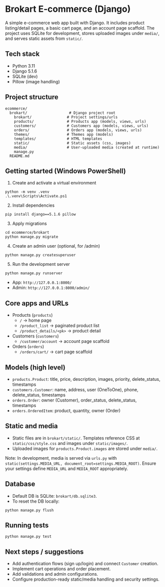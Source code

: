 # Brokart E-commerce (Django)

A simple e-commerce web app built with Django. It includes product listing/detail pages, a basic cart page, and an account page scaffold. The project uses SQLite for development, stores uploaded images under `media/`, and serves static assets from `static/`.

## Tech stack
- Python 3.11
- Django 5.1.6
- SQLite (dev)
- Pillow (image handling)

## Project structure
```
ecommerce/
  brokart/                   # Django project root
    brokart/                # Project settings/urls
    products/               # Products app (models, views, urls)
    customers/              # Customers app (models, views, urls)
    orders/                 # Orders app (models, views, urls)
    themes/                 # Themes app (models)
    templates/              # HTML templates
    static/                 # Static assets (css, images)
    media/                  # User-uploaded media (created at runtime)
    manage.py
  README.md
```

## Getting started (Windows PowerShell)
1) Create and activate a virtual environment
```
python -m venv .venv
.\.venv\Scripts\Activate.ps1
```

2) Install dependencies
```
pip install django==5.1.6 pillow
```

3) Apply migrations
```
cd ecommerce/brokart
python manage.py migrate
```

4) Create an admin user (optional, for /admin)
```
python manage.py createsuperuser
```

5) Run the development server
```
python manage.py runserver
```

- App: `http://127.0.0.1:8000/`
- Admin: `http://127.0.0.1:8000/admin/`

## Core apps and URLs
- Products (`products`)
  - `/` → home page
  - `/product_list` → paginated product list
  - `/product_details/<pk>` → product detail
- Customers (`customers`)
  - `/customer/account` → account page scaffold
- Orders (`orders`)
  - `/orders/cart/` → cart page scaffold

## Models (high level)
- `products.Product`: title, price, description, images, priority, delete_status, timestamps
- `customers.Customer`: name, address, user (OneToOne), phone, delete_status, timestamps
- `orders.Order`: owner (Customer), order_status, delete_status, timestamps
- `orders.OrderedItem`: product, quantity, owner (Order)

## Static and media
- Static files are in `brokart/static/`. Templates reference CSS at `static/css/style.css` and images under `static/images/`.
- Uploaded images for `products.Product.images` are stored under `media/`.

Note: In development, media is served via `urls.py` with `static(settings.MEDIA_URL, document_root=settings.MEDIA_ROOT)`. Ensure your settings define `MEDIA_URL` and `MEDIA_ROOT` appropriately.

## Database
- Default DB is SQLite: `brokart/db.sqlite3`.
- To reset the DB locally:
```
python manage.py flush
```

## Running tests
```
python manage.py test
```

## Next steps / suggestions
- Add authentication flows (sign up/login) and connect `Customer` creation.
- Implement cart operations and order placement.
- Add validations and admin configurations.
- Configure production-ready static/media handling and security settings. 
